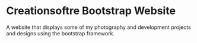# Creationsoftre Bootstrap Website
A website that displays some of my photography and development projects and designs using the bootstrap framework. 